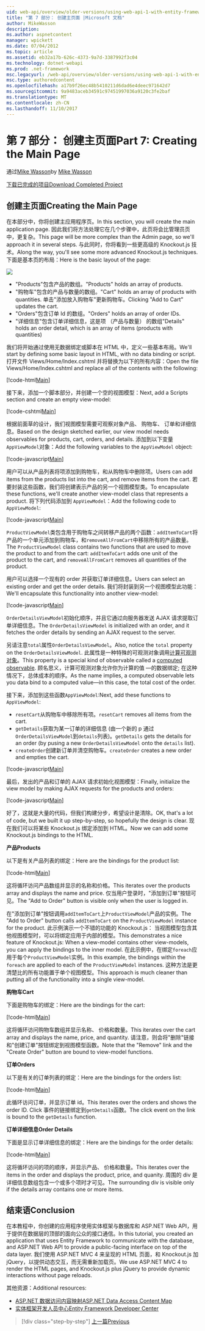 ```yaml
---
uid: web-api/overview/older-versions/using-web-api-1-with-entity-framework-5/using-web-api-with-entity-framework-part-7
title: "第 7 部分： 创建主页面 |Microsoft 文档"
author: MikeWasson
description: 
ms.author: aspnetcontent
manager: wpickett
ms.date: 07/04/2012
ms.topic: article
ms.assetid: eb32a17b-626c-4373-9a7d-3387992f3c04
ms.technology: dotnet-webapi
ms.prod: .net-framework
msc.legacyurl: /web-api/overview/older-versions/using-web-api-1-with-entity-framework-5/using-web-api-with-entity-framework-part-7
msc.type: authoredcontent
ms.openlocfilehash: a17b9f26ec48b5410211d6dad6e4deec971642d7
ms.sourcegitcommit: 9a9483aceb34591c97451997036a9120c3fe2baf
ms.translationtype: MT
ms.contentlocale: zh-CN
ms.lasthandoff: 11/10/2017
---
```

<a name="part-7-creating-the-main-page"></a><span data-ttu-id="1678f-102">第 7 部分： 创建主页面</span><span class="sxs-lookup"><span data-stu-id="1678f-102">Part 7: Creating the Main Page</span></span>
====================
<span data-ttu-id="1678f-103">通过[Mike Wasson](https://github.com/MikeWasson)</span><span class="sxs-lookup"><span data-stu-id="1678f-103">by [Mike Wasson](https://github.com/MikeWasson)</span></span>

[<span data-ttu-id="1678f-104">下载已完成的项目</span><span class="sxs-lookup"><span data-stu-id="1678f-104">Download Completed Project</span></span>](http://code.msdn.microsoft.com/ASP-NET-Web-API-with-afa30545)

## <a name="creating-the-main-page"></a><span data-ttu-id="1678f-105">创建主页面</span><span class="sxs-lookup"><span data-stu-id="1678f-105">Creating the Main Page</span></span>

<span data-ttu-id="1678f-106">在本部分中，你将创建主应用程序页。</span><span class="sxs-lookup"><span data-stu-id="1678f-106">In this section, you will create the main application page.</span></span> <span data-ttu-id="1678f-107">因此我们将方法处理它在几个步骤中，此页将会比管理员页中，更复杂。</span><span class="sxs-lookup"><span data-stu-id="1678f-107">This page will be more complex than the Admin page, so we'll approach it in several steps.</span></span> <span data-ttu-id="1678f-108">与此同时，你将看到一些更高级的 Knockout.js 技术。</span><span class="sxs-lookup"><span data-stu-id="1678f-108">Along the way, you'll see some more advanced Knockout.js techniques.</span></span> <span data-ttu-id="1678f-109">下面是基本页的布局：</span><span class="sxs-lookup"><span data-stu-id="1678f-109">Here is the basic layout of the page:</span></span>

![](using-web-api-with-entity-framework-part-7/_static/image1.png)

- <span data-ttu-id="1678f-110">"Products"包含产品的数组。</span><span class="sxs-lookup"><span data-stu-id="1678f-110">"Products" holds an array of products.</span></span>
- <span data-ttu-id="1678f-111">"购物车"包含的产品与数量的数组。</span><span class="sxs-lookup"><span data-stu-id="1678f-111">"Cart" holds an array of products with quantities.</span></span> <span data-ttu-id="1678f-112">单击"添加放入购物车"更新购物车。</span><span class="sxs-lookup"><span data-stu-id="1678f-112">Clicking "Add to Cart" updates the cart.</span></span>
- <span data-ttu-id="1678f-113">"Orders"包含订单 Id 的数组。</span><span class="sxs-lookup"><span data-stu-id="1678f-113">"Orders" holds an array of order IDs.</span></span>
- <span data-ttu-id="1678f-114">"详细信息"包含订单详细信息，这是项 （产品与数量） 的数组</span><span class="sxs-lookup"><span data-stu-id="1678f-114">"Details" holds an order detail, which is an array of items (products with quantities)</span></span>

<span data-ttu-id="1678f-115">我们将开始通过使用无数据绑定或脚本在 HTML 中，定义一些基本布局。</span><span class="sxs-lookup"><span data-stu-id="1678f-115">We'll start by defining some basic layout in HTML, with no data binding or script.</span></span> <span data-ttu-id="1678f-116">打开文件 Views/Home/Index.cshtml 并将替换为以下的所有内容：</span><span class="sxs-lookup"><span data-stu-id="1678f-116">Open the file Views/Home/Index.cshtml and replace all of the contents with the following:</span></span>

[!code-html[Main](using-web-api-with-entity-framework-part-7/samples/sample1.html)]

<span data-ttu-id="1678f-117">接下来，添加一个脚本部分，并创建一个空的视图模型：</span><span class="sxs-lookup"><span data-stu-id="1678f-117">Next, add a Scripts section and create an empty view-model:</span></span>

[!code-cshtml[Main](using-web-api-with-entity-framework-part-7/samples/sample2.cshtml)]

<span data-ttu-id="1678f-118">根据前面草的设计，我们视图模型需要可观察对象产品、 购物车、 订单和详细信息。</span><span class="sxs-lookup"><span data-stu-id="1678f-118">Based on the design sketched earlier, our view model needs observables for products, cart, orders, and details.</span></span> <span data-ttu-id="1678f-119">添加到以下变量`AppViewModel`对象：</span><span class="sxs-lookup"><span data-stu-id="1678f-119">Add the following variables to the `AppViewModel` object:</span></span>

[!code-javascript[Main](using-web-api-with-entity-framework-part-7/samples/sample3.js)]

<span data-ttu-id="1678f-120">用户可以从产品列表将项添加到购物车，和从购物车中删除项。</span><span class="sxs-lookup"><span data-stu-id="1678f-120">Users can add items from the products list into the cart, and remove items from the cart.</span></span> <span data-ttu-id="1678f-121">若要封装这些函数，我们将创建表示产品的另一个视图模型类。</span><span class="sxs-lookup"><span data-stu-id="1678f-121">To encapsulate these functions, we'll create another view-model class that represents a product.</span></span> <span data-ttu-id="1678f-122">将下列代码添加到 `AppViewModel`：</span><span class="sxs-lookup"><span data-stu-id="1678f-122">Add the following code to `AppViewModel`:</span></span>

[!code-javascript[Main](using-web-api-with-entity-framework-part-7/samples/sample4.js?highlight=4)]

<span data-ttu-id="1678f-123">`ProductViewModel`类包含用于购物车之间转移产品的两个函数：`addItemToCart`将产品的一个单元添加到购物车，和`removeAllFromCart`中移除所有的产品数量。</span><span class="sxs-lookup"><span data-stu-id="1678f-123">The `ProductViewModel` class contains two functions that are used to move the product to and from the cart: `addItemToCart` adds one unit of the product to the cart, and `removeAllFromCart` removes all quantities of the product.</span></span>

<span data-ttu-id="1678f-124">用户可以选择一个现有的 order 并获取订单详细信息。</span><span class="sxs-lookup"><span data-stu-id="1678f-124">Users can select an existing order and get the order details.</span></span> <span data-ttu-id="1678f-125">我们将封装到另一个视图模型此功能：</span><span class="sxs-lookup"><span data-stu-id="1678f-125">We'll encapsulate this functionality into another view-model:</span></span>

[!code-javascript[Main](using-web-api-with-entity-framework-part-7/samples/sample5.js?highlight=4)]

<span data-ttu-id="1678f-126">`OrderDetailsViewModel`初始化顺序，并且它通过向服务器发送 AJAX 请求提取订单详细信息。</span><span class="sxs-lookup"><span data-stu-id="1678f-126">The `OrderDetailsViewModel` is initialized with an order, and it fetches the order details by sending an AJAX request to the server.</span></span>

<span data-ttu-id="1678f-127">另请注意`total`属性`OrderDetailsViewModel`。</span><span class="sxs-lookup"><span data-stu-id="1678f-127">Also, notice the `total` property on the `OrderDetailsViewModel`.</span></span> <span data-ttu-id="1678f-128">此属性是一种特殊的可观测对象调用[计算可观测对象](http://knockoutjs.com/documentation/computedObservables.html)。</span><span class="sxs-lookup"><span data-stu-id="1678f-128">This property is a special kind of observable called a [computed observable](http://knockoutjs.com/documentation/computedObservables.html).</span></span> <span data-ttu-id="1678f-129">顾名思义，计算可观测对象允许你为计算的值 &#8212;的数据绑定; 在这种情况下，总体成本的顺序。</span><span class="sxs-lookup"><span data-stu-id="1678f-129">As the name implies, a computed observable lets you data bind to a computed value&#8212;in this case, the total cost of the order.</span></span>

<span data-ttu-id="1678f-130">接下来，添加到这些函数`AppViewModel`:</span><span class="sxs-lookup"><span data-stu-id="1678f-130">Next, add these functions to `AppViewModel`:</span></span>

- <span data-ttu-id="1678f-131">`resetCart`从购物车中移除所有项。</span><span class="sxs-lookup"><span data-stu-id="1678f-131">`resetCart` removes all items from the cart.</span></span>
- <span data-ttu-id="1678f-132">`getDetails`获取为某一订单的详细信息 (由一个新的 p 通过`OrderDetailsViewModel`到`details`列表)。</span><span class="sxs-lookup"><span data-stu-id="1678f-132">`getDetails` gets the details for an order (by pusing a new `OrderDetailsViewModel` onto the `details` list).</span></span>
- <span data-ttu-id="1678f-133">`createOrder`创建新订单并清空购物车。</span><span class="sxs-lookup"><span data-stu-id="1678f-133">`createOrder` creates a new order and empties the cart.</span></span>


[!code-javascript[Main](using-web-api-with-entity-framework-part-7/samples/sample6.js?highlight=4)]

<span data-ttu-id="1678f-134">最后，发出的产品和订单的 AJAX 请求初始化视图模型：</span><span class="sxs-lookup"><span data-stu-id="1678f-134">Finally, initialize the view model by making AJAX requests for the products and orders:</span></span>

[!code-javascript[Main](using-web-api-with-entity-framework-part-7/samples/sample7.js)]

<span data-ttu-id="1678f-135">好了，这就是大量的代码，但我们构建分步，希望设计是清除。</span><span class="sxs-lookup"><span data-stu-id="1678f-135">OK, that's a lot of code, but we built it up step-by-step, so hopefully the design is clear.</span></span> <span data-ttu-id="1678f-136">现在我们可以将某些 Knockout.js 绑定添加到 HTML。</span><span class="sxs-lookup"><span data-stu-id="1678f-136">Now we can add some Knockout.js bindings to the HTML.</span></span>

<span data-ttu-id="1678f-137">**产品**</span><span class="sxs-lookup"><span data-stu-id="1678f-137">**Products**</span></span>

<span data-ttu-id="1678f-138">以下是有关产品列表的绑定：</span><span class="sxs-lookup"><span data-stu-id="1678f-138">Here are the bindings for the product list:</span></span>

[!code-html[Main](using-web-api-with-entity-framework-part-7/samples/sample8.html)]

<span data-ttu-id="1678f-139">这将循环访问产品数组并显示的名称和价格。</span><span class="sxs-lookup"><span data-stu-id="1678f-139">This iterates over the products array and displays the name and price.</span></span> <span data-ttu-id="1678f-140">仅当用户登录时，"添加到订单"按钮可见。</span><span class="sxs-lookup"><span data-stu-id="1678f-140">The "Add to Order" button is visible only when the user is logged in.</span></span>

<span data-ttu-id="1678f-141">在"添加到订单"按钮调用`addItemToCart`上`ProductViewModel`产品的实例。</span><span class="sxs-lookup"><span data-stu-id="1678f-141">The "Add to Order" button calls `addItemToCart` on the `ProductViewModel` instance for the product.</span></span> <span data-ttu-id="1678f-142">此示例演示一个不错的功能的 Knockout.js： 当视图模型包含其他视图模型时，可以将绑定应用于内部的模型。</span><span class="sxs-lookup"><span data-stu-id="1678f-142">This demonstrates a nice feature of Knockout.js: When a view-model contains other view-models, you can apply the bindings to the inner model.</span></span> <span data-ttu-id="1678f-143">在此示例中，在绑定`foreach`应用于每个`ProductViewModel`实例。</span><span class="sxs-lookup"><span data-stu-id="1678f-143">In this example, the bindings within the `foreach` are applied to each of the `ProductViewModel` instances.</span></span> <span data-ttu-id="1678f-144">这种方法是更清楚比的所有功能置于单个视图模型。</span><span class="sxs-lookup"><span data-stu-id="1678f-144">This approach is much cleaner than putting all of the functionality into a single view-model.</span></span>

<span data-ttu-id="1678f-145">**购物车**</span><span class="sxs-lookup"><span data-stu-id="1678f-145">**Cart**</span></span>

<span data-ttu-id="1678f-146">下面是购物车的绑定：</span><span class="sxs-lookup"><span data-stu-id="1678f-146">Here are the bindings for the cart:</span></span>

[!code-html[Main](using-web-api-with-entity-framework-part-7/samples/sample9.html)]

<span data-ttu-id="1678f-147">这将循环访问购物车数组并显示名称、 价格和数量。</span><span class="sxs-lookup"><span data-stu-id="1678f-147">This iterates over the cart array and displays the name, price, and quantity.</span></span> <span data-ttu-id="1678f-148">请注意，则会将"删除"链接和"创建订单"按钮绑定到视图模型函数。</span><span class="sxs-lookup"><span data-stu-id="1678f-148">Note that the "Remove" link and the "Create Order" button are bound to view-model functions.</span></span>

<span data-ttu-id="1678f-149">**订单**</span><span class="sxs-lookup"><span data-stu-id="1678f-149">**Orders**</span></span>

<span data-ttu-id="1678f-150">以下是有关的订单列表的绑定：</span><span class="sxs-lookup"><span data-stu-id="1678f-150">Here are the bindings for the orders list:</span></span>

[!code-html[Main](using-web-api-with-entity-framework-part-7/samples/sample10.html)]

<span data-ttu-id="1678f-151">此循环访问订单，并显示订单 id。</span><span class="sxs-lookup"><span data-stu-id="1678f-151">This iterates over the orders and shows the order ID.</span></span> <span data-ttu-id="1678f-152">Click 事件的链接绑定到`getDetails`函数。</span><span class="sxs-lookup"><span data-stu-id="1678f-152">The click event on the link is bound to the `getDetails` function.</span></span>

<span data-ttu-id="1678f-153">**订单详细信息**</span><span class="sxs-lookup"><span data-stu-id="1678f-153">**Order Details**</span></span>

<span data-ttu-id="1678f-154">下面是显示订单详细信息的绑定：</span><span class="sxs-lookup"><span data-stu-id="1678f-154">Here are the bindings for the order details:</span></span>

[!code-html[Main](using-web-api-with-entity-framework-part-7/samples/sample11.html)]

<span data-ttu-id="1678f-155">这将循环访问的项的顺序，并显示产品、 价格和数量。</span><span class="sxs-lookup"><span data-stu-id="1678f-155">This iterates over the items in the order and displays the product, price, and quanity.</span></span> <span data-ttu-id="1678f-156">周围的 div 是详细信息数组包含一个或多个项时才可见。</span><span class="sxs-lookup"><span data-stu-id="1678f-156">The surrounding div is visible only if the details array contains one or more items.</span></span>

## <a name="conclusion"></a><span data-ttu-id="1678f-157">结束语</span><span class="sxs-lookup"><span data-stu-id="1678f-157">Conclusion</span></span>

<span data-ttu-id="1678f-158">在本教程中，你创建的应用程序使用实体框架与数据库和 ASP.NET Web API，用于提供在数据层的顶部的面向公众的接口通信。</span><span class="sxs-lookup"><span data-stu-id="1678f-158">In this tutorial, you created an application that uses Entity Framework to communicate with the database, and ASP.NET Web API to provide a public-facing interface on top of the data layer.</span></span> <span data-ttu-id="1678f-159">我们使用 ASP.NET MVC 4 来呈现的 HTML 页面，和 Knockout.js 加 jQuery，以提供动态交互，而无需重新加载页。</span><span class="sxs-lookup"><span data-stu-id="1678f-159">We use ASP.NET MVC 4 to render the HTML pages, and Knockout.js plus jQuery to provide dynamic interactions without page reloads.</span></span>

<span data-ttu-id="1678f-160">其他资源：</span><span class="sxs-lookup"><span data-stu-id="1678f-160">Additional resources:</span></span>

- [<span data-ttu-id="1678f-161">ASP.NET 数据访问内容映射</span><span class="sxs-lookup"><span data-stu-id="1678f-161">ASP.NET Data Access Content Map</span></span>](https://msdn.microsoft.com/en-us/library/6759sth4.aspx)
- [<span data-ttu-id="1678f-162">实体框架开发人员中心</span><span class="sxs-lookup"><span data-stu-id="1678f-162">Entity Framework Developer Center</span></span>](https://msdn.microsoft.com/en-US/data/ef)

>[!div class="step-by-step"]
[<span data-ttu-id="1678f-163">上一篇</span><span class="sxs-lookup"><span data-stu-id="1678f-163">Previous</span></span>](using-web-api-with-entity-framework-part-6.md)
